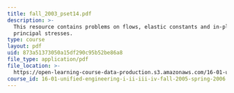 ```yaml
---
title: fall_2003_pset14.pdf
description: >-
  This resource contains problems on flows, elastic constants and in-plane
  principal stresses.
type: course
layout: pdf
uid: 873a51373050a15df290c95b52be86a8
file_type: application/pdf
file_location: >-
  https://open-learning-course-data-production.s3.amazonaws.com/16-01-unified-engineering-i-ii-iii-iv-fall-2005-spring-2006/873a51373050a15df290c95b52be86a8_fall_2003_pset14.pdf
course_id: 16-01-unified-engineering-i-ii-iii-iv-fall-2005-spring-2006
---
```

